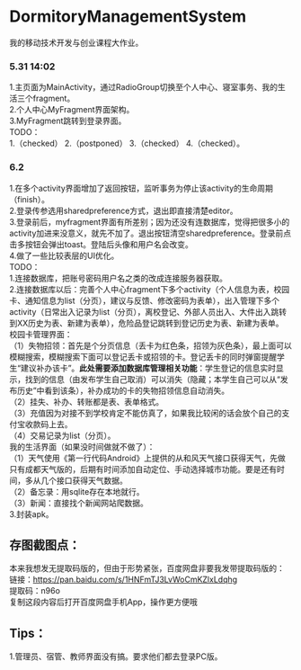 # DormitoryManagementSystem
我的移动技术开发与创业课程大作业。

### 5.31  14:02

  1.主页面为MainActivity，通过RadioGroup切换至个人中心、寝室事务、我的生活三个fragment。  
2.个人中心MyFragment界面架构。  
3.MyFragment跳转到登录界面。  
TODO：  
1.（checked）
2.（postponed） 
3.（checked） 
4.（checked）。

### 6.2

  1.在多个activity界面增加了返回按钮，监听事务为停止该activity的生命周期（finish）。  
  2.登录传参选用sharedpreference方式，退出即直接清楚editor。  
  3.登录前后，myfragment界面有所差别；因为还没有连数据库，觉得把很多小的activity加进来没意义，就先不加了。退出按钮清空sharedpreference。登录前点击多按钮会弹出toast。登陆后头像和用户名会改变。  
  4.做了一些比较表层的UI优化。  
TODO：  
1.连接数据库，把账号密码用户名之类的改成连接服务器获取。  
2.连接数据库以后：完善个人中心fragment下多个activity（个人信息为表，校园卡、通知信息为list（分页），建议与反馈、修改密码为表单），出入管理下多个activity（日常出入记录为list（分页），离校登记、外部人员出入、大件出入跳转到XX历史为表、新建为表单），危险品登记跳转到登记历史为表、新建为表单。  
校园卡管理界面：  
（1）失物招领：首先是个分页信息（丢卡为红色条，招领为灰色条），最上面可以模糊搜索，模糊搜索下面可以登记丢卡或招领的卡。登记丢卡的同时弹窗提醒学生“建议补办该卡”。**此处需要添加数据库管理相关功能**：学生登记的信息实时显示，找到的信息（由发布学生自己取消）可以消失（隐藏；本学生自己可以从“发布历史”中看到该条），补办成功的卡的失物招领信息自动消失。  
（2）挂失、补办、转账都是表、表单格式。  
（3）充值因为对接不到学校肯定不能仿真了，如果我比较闲的话会放个自己的支付宝收款码上去。  
（4）交易记录为list（分页）。  
我的生活界面（如果没时间做就不做了）：  
（1）天气使用《第一行代码Android》上提供的从和风天气接口获得天气，先做只有成都天气版的，后期有时间添加自动定位、手动选择城市功能。要是还有时间，多从几个接口获得天气数据。  
（2）备忘录：用sqlite存在本地就行。  
（3）新闻：直接找个新闻网站爬数据。  
3.封装apk。

## 存图截图点：
本来我想发无提取码版的，但由于形势紧张，百度网盘非要我发带提取码版的：  
链接：https://pan.baidu.com/s/1HNFmTJ3LvWoCmKZlxLdqhg  
提取码：n96o  
复制这段内容后打开百度网盘手机App，操作更方便哦  

## Tips：
1.管理员、宿管、教师界面没有搞。要求他们都去登录PC版。
